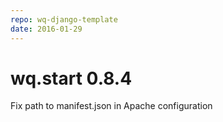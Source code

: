 ```yaml
---
repo: wq-django-template
date: 2016-01-29
---
```


# wq.start 0.8.4

Fix path to manifest.json in Apache configuration
